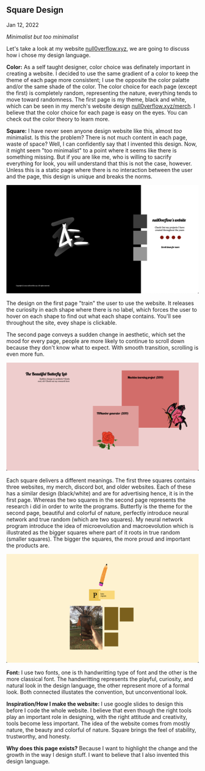 ## Square Design 
Jan 12, 2022

_Minimalist but too minimalist_

Let's take a look at my website [null0verflow.xyz](https://null0verflow.xyz), we are going to discuss how i chose my design language.

**Color:** As a self taught designer, color choice was definately important in creating a website. I decided to use the same gradient of a color to keep the theme of each page more consistent; I use the opposite the color palatte and/or the same shade of the color. The color choice for each page (except the first) is completely random, representing the nature, everything tends to move toward randomness. The first page is my theme, black and white, which can be seen in my merch's website design [null0verflow.xyz/merch](https://null0verflow.xyz/merch).
I believe that the color choice for each page is easy on the eyes. You can check out the color theory to learn more.

**Square:** I have never seen anyone design website like this, almost _too_ minimalist. Is this the problem? There is not much content in each page, waste of space? Well, I can confidently say that I invented this design. Now, it might seem "too minimalist" to a point where it seems like there is something missing. But if you are like me, who is willing to sacrify everything for look, you will understand that this is not the case, however. Unless this is a static page where there is no interaction between the user and the page, this design is unique and breaks the norms.

![](Screen%20Shot%202022-01-02%20at%208.40.18%20PM.png)

The design on the first page "train" the user to use the website. It releases the curiosity in each shape where there is no label, which forces the user to hover on each shape to find out what each shape contains. You'll see throughout the site, evey shape is clickable. 

The second page conveys a sudden change in aesthetic, which set the mood for every page, people are more likely to continue to scroll down because they don't know what to expect. With smooth transition, scrolling is even more fun. 

![](Screen%20Shot%202022-01-02%20at%208.41.06%20PM.png)

Each square delivers a different meanings. The first three squares contains three websites, my merch, discord bot, and older websites. Each of these has a similar design (black/white) and are for advertising hence, it is in the first page. Whereas the two squares in the second page represents the research i did in order to write the programs. Butterfly is the theme for the second page, beautiful and colorful of nature, perfectly introduce neural network and true random (which are two squares). My neural network program introduce the idea of microevolution and macroevolution which is illustrated as the bigger squares where part of it roots in true random (smaller squares). The bigger the squares, the more proud and important the products are. 

![](Screen%20Shot%202022-01-02%20at%2010.47.43%20PM.png)

**Font:** I use two fonts, one is th handwritting type of font and the other is the more classical font. The handwritting represents the playful, curiosity, and natural look in the design language, the other represent more of a formal look. Both connected illustates the convention, but unconventional look. 

**Inspiration/How I make the website:** I use google slides to design this before I code the whole website. I believe that even though the right tools play an important role in designing, with the right attitude and creativity, tools become less important. The idea of the website comes from mostly nature, the beauty and colorful of nature. Square brings the feel of stability, trustworthy, and honesty. 

**Why does this page exists?** Because I want to highlight the change and the growth in the way I design stuff. I want to believe that I also invented this design language.
